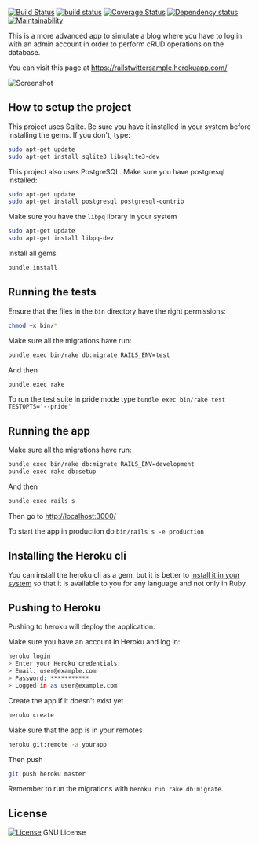 [![Build Status](https://travis-ci.org/octopusinvitro/rails-twitter-sample.svg?branch=master)](https://travis-ci.org/octopusinvitro/rails-twitter-sample)
[![build status](https://gitlab.com/octopusinvitro/rails-twitter-sample/badges/master/build.svg)](https://gitlab.com/octopusinvitro/rails-twitter-sample/commits/master)
[![Coverage Status](https://coveralls.io/repos/github/octopusinvitro/rails-twitter-sample/badge.svg?branch=master)](https://coveralls.io/github/octopusinvitro/rails-twitter-sample?branch=master)
[![Dependency status](https://badges.depfu.com/badges/6b7c2bb425e8f73c23c250bc4e327596/overview.svg)](https://depfu.com/github/octopusinvitro/rails-twitter-sample?project=Bundler)
[![Maintainability](https://api.codeclimate.com/v1/badges/a610cfdea1110898a3eb/maintainability)](https://codeclimate.com/github/octopusinvitro/rails-twitter-sample/maintainability)

This is a more advanced app to simulate a blog where you have to log in with an admin account in order to perform cRUD operations on the database.

You can visit this page at https://railstwittersample.herokuapp.com/


![Screenshot](screenshot.png)


## How to setup the project

This project uses Sqlite. Be sure you have it installed in your system before installing the gems. If you don't, type:

```bash
sudo apt-get update
sudo apt-get install sqlite3 libsqlite3-dev
```

This project also uses PostgreSQL. Make sure you have postgresql installed:

```bash
sudo apt-get update
sudo apt-get install postgresql postgresql-contrib
```

Make sure you have the `libpq` library in your system

```bash
sudo apt-get update
sudo apt-get install libpq-dev
```

Install all gems

```bash
bundle install
```

## Running the tests

Ensure that the files in the `bin` directory have the right permissions:

```bash
chmod +x bin/*
```

Make sure all the migrations have run:

```bash
bundle exec bin/rake db:migrate RAILS_ENV=test
```

And then

```bash
bundle exec rake
```

To run the test suite in pride mode type `bundle exec bin/rake test TESTOPTS='--pride'`



## Running the app

Make sure all the migrations have run:

```bash
bundle exec bin/rake db:migrate RAILS_ENV=development
bundle exec rake db:setup
```

And then

```bash
bundle exec rails s
```

Then go to <http://localhost:3000/>


To start the app in production do `bin/rails s -e production`


## Installing the Heroku cli


You can install the heroku cli as a gem, but it is better to [install it in your system](https://devcenter.heroku.com/articles/heroku-cli) so that it is available to you for any language and not only in Ruby.


## Pushing to Heroku

Pushing to heroku will deploy the application.

Make sure you have an account in Heroku and log in:

```bash
heroku login
> Enter your Heroku credentials:
> Email: user@example.com
> Password: ***********
> Logged in as user@example.com
```

Create the app if it doesn't exist yet

```bash
heroku create
```

Make sure that the app is in your remotes

```bash
heroku git:remote -a yourapp
```

Then push

```bash
git push heroku master
```

Remember to run the migrations with `heroku run rake db:migrate`.


## License

[![License](https://img.shields.io/badge/gnu-license-green.svg?style=flat)](https://opensource.org/licenses/GPL-2.0)
GNU License

